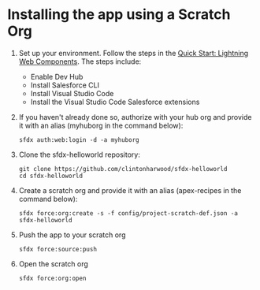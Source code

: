 # Installing the app using a Scratch Org

1. Set up your environment. Follow the steps in the [Quick Start: Lightning Web Components](https://trailhead.salesforce.com/content/learn/projects/quick-start-lightning-web-components/).  The steps include:

    - Enable Dev Hub
    - Install Salesforce CLI
    - Install Visual Studio Code
    - Install the Visual Studio Code Salesforce extensions

1. If you haven't already done so, authorize with your hub org and provide it with an alias (myhuborg in the command below):
   
    ```
    sfdx auth:web:login -d -a myhuborg
    ```

1. Clone the sfdx-helloworld repository:
  
    ```
    git clone https://github.com/clintonharwood/sfdx-helloworld
    cd sfdx-helloworld
    ```

1. Create a scratch org and provide it with an alias (apex-recipes in the command below):
   
    ```
    sfdx force:org:create -s -f config/project-scratch-def.json -a sfdx-helloworld
    ```

1. Push the app to your scratch org
    
    ```
    sfdx force:source:push
    ```

1. Open the scratch org

    ```
    sfdx force:org:open
    ```
